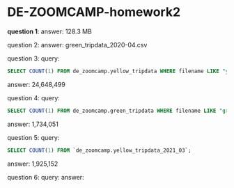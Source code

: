 # DE-ZOOMCAMP-homework2

**question 1**:
answer: 128.3 MB

question 2:
answer: green_tripdata_2020-04.csv

question 3:
query: 
```sql
SELECT COUNT(1) FROM de_zoomcamp.yellow_tripdata WHERE filename LIKE "yellow_tripdata_2020-__.csv";
```
answer: 24,648,499

question 4:
query: 
```sql
SELECT COUNT(1) FROM de_zoomcamp.green_tripdata WHERE filename LIKE "green_tripdata_2020-__.csv";
```
answer: 1,734,051

question 5:
query: 
```sql
SELECT COUNT(1) FROM `de_zoomcamp.yellow_tripdata_2021_03`;
```
answer: 1,925,152

question 6:
query: 
answer: 

